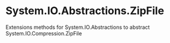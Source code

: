# System.IO.Abstractions.ZipFile
Extensions methods for System.IO.Abstractions to abstract System.IO.Compression.ZipFile
